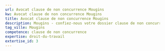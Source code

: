 ```yaml
---
url: Avocat clause de non concurrence Mougins
kw: Avocat clause de non concurrence Mougins
title: Avocat clause de non concurrence Mougins
description: Mougins - confiez-nous votre dossier clause de non concurrence
tag_ville: Mougins
competence: clause de non concurrence
expertise: droit-du-travail
extertise_id: 3
---
```

